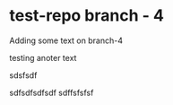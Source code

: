 # test-repo branch - 4

Adding some text on branch-4

testing anoter text

sdsfsdf

sdfsdfsdfsdf
sdffsfsfsf